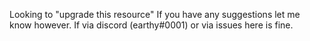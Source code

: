 Looking to "upgrade this resource"  If you have any suggestions let me know however.  If via discord (earthy#0001) or via issues here is fine.
